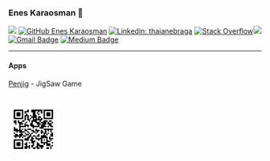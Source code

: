 ### Enes Karaosman 👋

<!-- prettier-ignore-start -->
<!-- markdownlint-disable -->
<img align="right" src="https://github-readme-stats.vercel.app/api?username=enesKaraosman&show_icons=true&icon_color=278ECF&text_color=718096&bg_color=f7f7f7&hide_title=true" />
<!-- markdownlint-enable -->
<!-- prettier-ignore-end -->

![](https://visitor-badge.glitch.me/badge?page_id=EnesKaraosman.EnesKaraosman)
[![GitHub Enes Karaosman](https://img.shields.io/github/followers/EnesKaraosman?label=follow&style=social)](https://github.com/EnesKaraosman)
[![Linkedin: thaianebraga](https://img.shields.io/badge/-EnesKaraosman-blue?style=flat-square&logo=Linkedin&logoColor=white&link=https://www.linkedin.com/in/enes-karaosman-50b952105/)](https://www.linkedin.com/in/enes-karaosman-50b952105/)
[![Stack Overflow](https://img.shields.io/badge/-Stack%20Overflow-222222?style=flat-square&logo=stack-overflow&logoColor=white&link=https://stackoverflow.com/users/5645821/enes-karaosman)](https://stackoverflow.com/users/5645821/enes-karaosman)
[![Gmail Badge](https://img.shields.io/badge/-enesKaraosman-c14438?style=flat&logo=Gmail&logoColor=white&link=mailto:eneskaraosman53@gmail.com)](mailto:eneskaraosman53@gmail.com)
[![Medium Badge](https://img.shields.io/badge/-enesKaraosman-000000?style=flat&labelColor=000000&logo=Medium&link=https://medium.com/@eneskaraosman53)](https://medium.com/@eneskaraosman53)
<br>

---

#### Apps

[Penjig](https://apps.apple.com/us/app/penjig/id1546984240) - JigSaw Game <br> <br>
<img src="https://github.com/EnesKaraosman/EnesKaraosman/blob/main/penjigQR.png" width="100px" height="100px" style="padding-top: 16px" />
